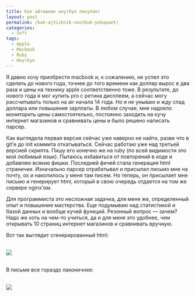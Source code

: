 ```yaml
---
title: Как айтишник ноутбук покупает
layout: post
permalink: /kak-ajtishnik-noutbuk-pokupaet/
categories:
  - Soft
tags:
  - Apple
  - Macbook
  - Ruby
  - Ноутбук
---
```

Я давно хочу приобрести macbook и, к сожалению, не успел это сделать до нового года, точнее до того времени как доллар вырос в два раза и цены на технику apple соответственно тоже. В результате, до нового года я мог купить pro с ретина дисплеем, а сейчас могу рассчитывать только на air начала 14 года. Но я не унываю и жду спад доллара или повышение зарплаты. В любом случае, мне надоело мониторить цены самостоятельно, постоянно заходить на кучу интернет магазинов и сравнивать цены и было решено написать парсер.<!--more-->

Как выглядела первая версия сейчас уже наверно не найти, разве что в git&#8217;е до init коммита откатываться. Сейчас работаю уже над третьей версией скрипта. Пишу его конечно же на ruby (по всей видимости это мой любимый язык). Пытаюсь избавиться от повторений в коде и добавляю всякие фишки. Последней фичей стала генерация html странички. Изначально парсер отрабатывал и присылал письмо мне на почту, ох и накопилось у меня там писем. Но теперь, он присылает мне письмо и генерирует html, который в свою очередь отдается на том же сервере nginx&#8217;ом.

Для программиста это несложная задачка, для меня же, определенный опыт и повышение мастерства. Еще подумываю над статистикой и базой данных и вообще кучей функций. Резонный вопрос &#8212; зачем? Надо же хоть на чем-то учиться, да и для меня это удобнее, чем открывать 10 страниц интернет магазинов и сравнивать вручную.

Вот так выглядит сгенерированный html:

<br>
<img src="https://farm1.staticflickr.com/764/21031406904_98a29e0698_o.png">
<br>
<br>

В письме все гораздо лаконичнее:

<br>
<img src="https://farm1.staticflickr.com/612/21654066185_2cd37c7efe_o.png">
<br>
